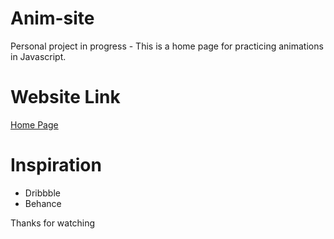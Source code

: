<h1>Anim-site</h1>

Personal project in progress - This is a home page for practicing animations in Javascript.

<h1>Website Link</h1>
<a href="https://zenatisarah.github.io/anim-site/">Home Page<a>

<h1>Inspiration</h1>
<ul>
  <li>Dribbble</li>
  <li>Behance</li>
</ul>

Thanks for watching

